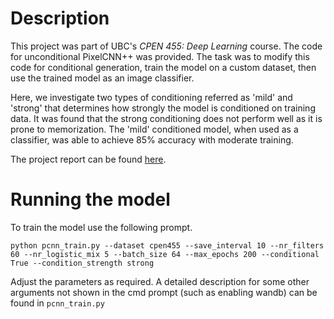 # Description

This project was part of UBC's *CPEN 455: Deep Learning* course. The code for unconditional PixelCNN++ was provided. The task was to modify this code for conditional generation, train the model on a custom dataset, then use the trained model as an image classifier.

Here, we investigate two types of conditioning referred as 'mild' and 'strong' that determines how strongly the model is conditioned on training data. It was found that the strong conditioning does not perform well as it is prone to memorization. The 'mild' conditioned model, when used as a classifier, was able to achieve 85% accuracy with moderate training. 

The project report can be found [here](report.pdf).

# Running the model

To train the model use the following prompt.

```python pcnn_train.py --dataset cpen455 --save_interval 10 --nr_filters 60 --nr_logistic_mix 5 --batch_size 64 --max_epochs 200 --conditional True --condition_strength strong```

Adjust the parameters as required. A detailed description for some other arguments not shown in the cmd prompt (such as enabling wandb) can be found in `pcnn_train.py` 
